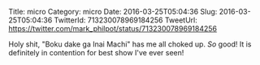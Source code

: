 Title: micro
Category: micro
Date: 2016-03-25T05:04:36
Slug: 2016-03-25T05:04:36
TwitterId: 713230078969184256
TweetUrl: https://twitter.com/mark_philpot/status/713230078969184256

Holy shit, "Boku dake ga Inai Machi" has me all choked up.  *So* good! It is definitely in contention for best show I've ever seen!